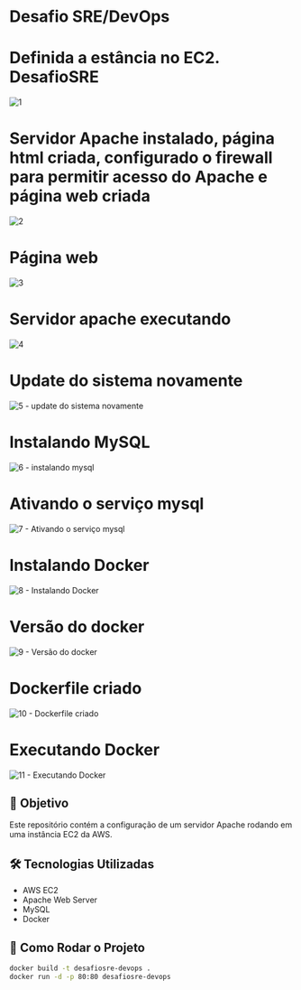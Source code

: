 # Desafio SRE/DevOps

#  Definida a estância no EC2. DesafioSRE
![1](https://github.com/user-attachments/assets/a42c883f-9bcb-4834-ac02-87412a3b49fd)

#  Servidor Apache instalado, página html criada, configurado o firewall para permitir acesso do Apache e página web criada
![2](https://github.com/user-attachments/assets/75bdc673-d1d8-4647-afa6-db9f75d03810)

#  Página web

![3](https://github.com/user-attachments/assets/0b6b672a-dc0f-4500-bbbe-301885ec3206)

#  Servidor apache executando

![4](https://github.com/user-attachments/assets/750f5a69-e23f-4910-b7a2-309baee5866c)

# Update do sistema novamente
![5 - update do sistema novamente](https://github.com/user-attachments/assets/2f898c45-3c76-43e9-85f1-2480294954ef)

# Instalando MySQL
![6 - instalando mysql](https://github.com/user-attachments/assets/52f0c91c-f72a-4d59-abe8-cb426869e1da)

# Ativando o serviço mysql
![7 - Ativando o serviço mysql](https://github.com/user-attachments/assets/f777f057-93a2-4106-9529-a6f88e533141)

# Instalando Docker
![8 - Instalando Docker](https://github.com/user-attachments/assets/7feb1b7f-8740-482d-b8cc-e9e4356bd578)

# Versão do docker
![9 - Versão do docker](https://github.com/user-attachments/assets/cdb6984f-7513-4960-850e-96477d95927c)

# Dockerfile criado
![10 - Dockerfile criado](https://github.com/user-attachments/assets/0c305524-c068-47af-89c3-4616c2d57989)

# Executando Docker
![11 - Executando Docker](https://github.com/user-attachments/assets/15e60187-2ea6-4184-a23b-5aad0a0e8e7b)



## 🚀 Objetivo
Este repositório contém a configuração de um servidor Apache rodando em uma instância EC2 da AWS.

## 🛠 Tecnologias Utilizadas
- AWS EC2
- Apache Web Server
- MySQL
- Docker

## 📌 Como Rodar o Projeto
```bash
docker build -t desafiosre-devops .
docker run -d -p 80:80 desafiosre-devops






